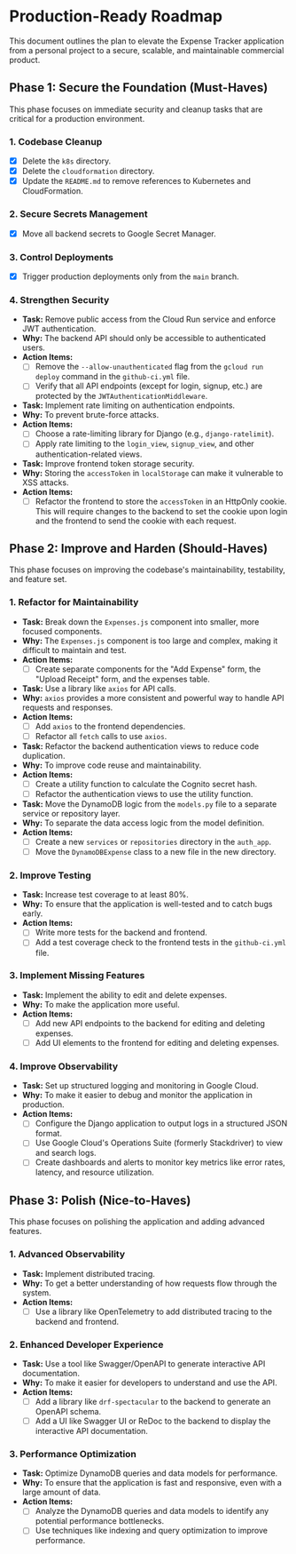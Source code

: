 
# Production-Ready Roadmap

This document outlines the plan to elevate the Expense Tracker application from a personal project to a secure, scalable, and maintainable commercial product.

## Phase 1: Secure the Foundation (Must-Haves)

This phase focuses on immediate security and cleanup tasks that are critical for a production environment.

### 1. Codebase Cleanup
- [x] Delete the `k8s` directory.
- [x] Delete the `cloudformation` directory.
- [x] Update the `README.md` to remove references to Kubernetes and CloudFormation.

### 2. Secure Secrets Management
- [x] Move all backend secrets to Google Secret Manager.

### 3. Control Deployments
- [x] Trigger production deployments only from the `main` branch.

### 4. Strengthen Security
- **Task:** Remove public access from the Cloud Run service and enforce JWT authentication.
- **Why:** The backend API should only be accessible to authenticated users.
- **Action Items:**
    - [ ] Remove the `--allow-unauthenticated` flag from the `gcloud run deploy` command in the `github-ci.yml` file.
    - [ ] Verify that all API endpoints (except for login, signup, etc.) are protected by the `JWTAuthenticationMiddleware`.

- **Task:** Implement rate limiting on authentication endpoints.
- **Why:** To prevent brute-force attacks.
- **Action Items:**
    - [ ] Choose a rate-limiting library for Django (e.g., `django-ratelimit`).
    - [ ] Apply rate limiting to the `login_view`, `signup_view`, and other authentication-related views.

- **Task:** Improve frontend token storage security.
- **Why:** Storing the `accessToken` in `localStorage` can make it vulnerable to XSS attacks.
- **Action Items:**
    - [ ] Refactor the frontend to store the `accessToken` in an HttpOnly cookie. This will require changes to the backend to set the cookie upon login and the frontend to send the cookie with each request.

## Phase 2: Improve and Harden (Should-Haves)

This phase focuses on improving the codebase's maintainability, testability, and feature set.

### 1. Refactor for Maintainability
- **Task:** Break down the `Expenses.js` component into smaller, more focused components.
- **Why:** The `Expenses.js` component is too large and complex, making it difficult to maintain and test.
- **Action Items:**
    - [ ] Create separate components for the "Add Expense" form, the "Upload Receipt" form, and the expenses table.

- **Task:** Use a library like `axios` for API calls.
- **Why:** `axios` provides a more consistent and powerful way to handle API requests and responses.
- **Action Items:**
    - [ ] Add `axios` to the frontend dependencies.
    - [ ] Refactor all `fetch` calls to use `axios`.

- **Task:** Refactor the backend authentication views to reduce code duplication.
- **Why:** To improve code reuse and maintainability.
- **Action Items:**
    - [ ] Create a utility function to calculate the Cognito secret hash.
    - [ ] Refactor the authentication views to use the utility function.

- **Task:** Move the DynamoDB logic from the `models.py` file to a separate service or repository layer.
- **Why:** To separate the data access logic from the model definition.
- **Action Items:**
    - [ ] Create a new `services` or `repositories` directory in the `auth_app`.
    - [ ] Move the `DynamoDBExpense` class to a new file in the new directory.

### 2. Improve Testing
- **Task:** Increase test coverage to at least 80%.
- **Why:** To ensure that the application is well-tested and to catch bugs early.
- **Action Items:**
    - [ ] Write more tests for the backend and frontend.
    - [ ] Add a test coverage check to the frontend tests in the `github-ci.yml` file.

### 3. Implement Missing Features
- **Task:** Implement the ability to edit and delete expenses.
- **Why:** To make the application more useful.
- **Action Items:**
    - [ ] Add new API endpoints to the backend for editing and deleting expenses.
    - [ ] Add UI elements to the frontend for editing and deleting expenses.

### 4. Improve Observability
- **Task:** Set up structured logging and monitoring in Google Cloud.
- **Why:** To make it easier to debug and monitor the application in production.
- **Action Items:**
    - [ ] Configure the Django application to output logs in a structured JSON format.
    - [ ] Use Google Cloud's Operations Suite (formerly Stackdriver) to view and search logs.
    - [ ] Create dashboards and alerts to monitor key metrics like error rates, latency, and resource utilization.

## Phase 3: Polish (Nice-to-Haves)

This phase focuses on polishing the application and adding advanced features.

### 1. Advanced Observability
- **Task:** Implement distributed tracing.
- **Why:** To get a better understanding of how requests flow through the system.
- **Action Items:**
    - [ ] Use a library like OpenTelemetry to add distributed tracing to the backend and frontend.

### 2. Enhanced Developer Experience
- **Task:** Use a tool like Swagger/OpenAPI to generate interactive API documentation.
- **Why:** To make it easier for developers to understand and use the API.
- **Action Items:**
    - [ ] Add a library like `drf-spectacular` to the backend to generate an OpenAPI schema.
    - [ ] Add a UI like Swagger UI or ReDoc to the backend to display the interactive API documentation.

### 3. Performance Optimization
- **Task:** Optimize DynamoDB queries and data models for performance.
- **Why:** To ensure that the application is fast and responsive, even with a large amount of data.
- **Action Items:**
    - [ ] Analyze the DynamoDB queries and data models to identify any potential performance bottlenecks.
    - [ ] Use techniques like indexing and query optimization to improve performance.
